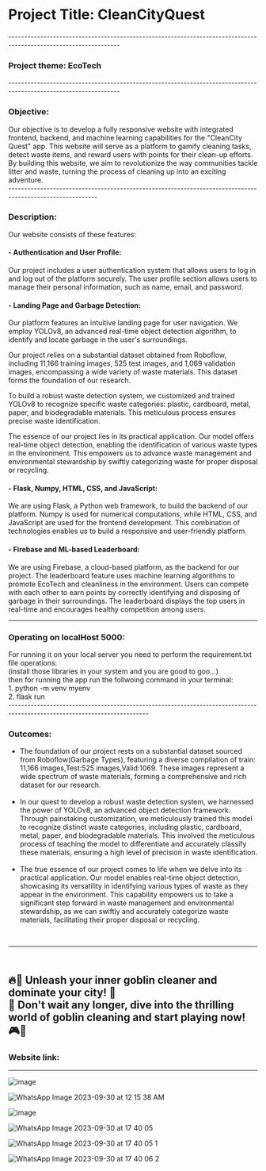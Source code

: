 <h1>Project Title: CleanCityQuest </h1>
-----------------------------------------------------------------------------------------------------------------
<h3>Project theme: EcoTech</h3>
-----------------------------------------------------------------------------------------------------------------
<H3>Objective:</H3> 
Our objective is to develop a fully responsive website with integrated frontend, backend, and machine learning capabilities for the "CleanCity Quest" app. This website will serve as a platform to gamify cleaning tasks, detect waste items, and reward users with points for their clean-up efforts. By building this website, we aim to revolutionize the way communities tackle litter and waste, turning the process of cleaning up into an exciting adventure.<br>
----------------------------------------------------------------------------------------------------------
<h3>Description:</h3>
Our website consists of these features:
  <h4>  - Authentication and User Profile:</h4> Our project includes a user authentication system that allows users to log in and log out of the platform securely. The user profile section allows users to manage their personal information, such as name, email, and password.
  
  <h4>  -  Landing Page and Garbage Detection:</h4>

Our platform features an intuitive landing page for user navigation. We employ YOLOv8, an advanced real-time object detection algorithm, to identify and locate garbage in the user's surroundings.

Our project relies on a substantial dataset obtained from Roboflow, including 11,166 training images, 525 test images, and 1,069 validation images, encompassing a wide variety of waste materials. This dataset forms the foundation of our research.

To build a robust waste detection system, we customized and trained YOLOv8 to recognize specific waste categories: plastic, cardboard, metal, paper, and biodegradable materials. This meticulous process ensures precise waste identification.

The essence of our project lies in its practical application. Our model offers real-time object detection, enabling the identification of various waste types in the environment. This empowers us to advance waste management and environmental stewardship by swiftly categorizing waste for proper disposal or recycling.

  
  
  <h4> -  Flask, Numpy, HTML, CSS, and JavaScript:</h4> We are using Flask, a Python web framework, to build the backend of our platform. Numpy is used for numerical computations, while HTML, CSS, and JavaScript are used for the frontend development. This combination of technologies enables us to build a responsive and user-friendly platform.
  
  <h4> - Firebase and ML-based Leaderboard:</h4> We are using Firebase, a cloud-based platform, as the backend for our project. The leaderboard feature uses machine learning algorithms to promote EcoTech and cleanliness in the environment. Users can compete with each other to earn points by correctly identifying and disposing of garbage in their surroundings. The leaderboard displays the top users in real-time and encourages healthy competition among users.<br>

------------------------------------------------------------------------------------------------
<h3> Operating on localHost 5000:</h3>
For running it on your local server you need to perform the requirement.txt file operations:<br>
(install those libraries in your system and you are good to goo...)<br>
then for running the app run the follwoing command in your terminal:<br>
   1. python -m venv myenv <br>
   2. flask run <br>
--------------------------------------------------------------------------------------------------------------------------

<H3>Outcomes:</H3>
<ul>
  <li>The foundation of our project rests on a substantial dataset sourced from Roboflow(Garbage Types), featuring a diverse compilation of train: 11,166 images,Test:525 images,Valid:1069. These images represent a wide spectrum of waste materials, forming a comprehensive and rich dataset for our research.
</li><br>
  <li> In our quest to develop a robust waste detection system, we harnessed the power of YOLOv8, an advanced object detection framework. Through painstaking customization, we meticulously trained this model to recognize distinct waste categories, including plastic, cardboard, metal, paper, and biodegradable materials. This involved the meticulous process of teaching the model to differentiate and accurately classify these materials, ensuring a high level of precision in waste identification.
</li><br>
  <li> The true essence of our project comes to life when we delve into its practical application. Our model enables real-time object detection, showcasing its versatility in identifying various types of waste as they appear in the environment. This capability empowers us to take a significant step forward in waste management and environmental stewardship, as we can swiftly and accurately categorize waste materials, facilitating their proper disposal or recycling.</li>
</ul><br>

---------------------------------------------------------------------------------------------------------------------------

<br> 🔥🧹 Unleash your inner goblin cleaner and dominate your city! 🌆<br>
🧼 Don't wait any longer, dive into the thrilling world of goblin cleaning and start playing now! 🎮💪 
<br>
---------------------------------------------------------------------------------------------------------------------------

<H3>Website link:</H3>

----------------------------------------------------------------------------------
![image](https://github.com/abhishekkumargithub/cleancityQuest/assets/91794397/7d079c7c-e6b5-420a-a4e7-a0b191aaeedd)

![WhatsApp Image 2023-09-30 at 12 15 38 AM](https://github.com/abhishekkumargithub/cleancityQuest/assets/91377728/21a17d3e-5a56-414d-a745-22931ba7bba1)

![image](https://github.com/abhishekkumargithub/cleancityQuest/assets/91794397/023588dc-a098-4b48-9fa5-af954bf489c6)

![WhatsApp Image 2023-09-30 at 17 40 05](https://github.com/abhishekkumargithub/cleancityQuest/assets/91794397/44fe2057-d19f-479e-bb0f-14bffa409653)

![WhatsApp Image 2023-09-30 at 17 40 05 1](https://github.com/abhishekkumargithub/cleancityQuest/assets/91794397/26a8f665-5cef-4fa0-ab05-db5fcb0578ef)

![WhatsApp Image 2023-09-30 at 17 40 06 2](https://github.com/abhishekkumargithub/cleancityQuest/assets/91794397/93832160-27ca-4358-b9e5-06ef873ad15d)





